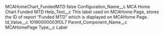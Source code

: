 <?xml version="1.0" encoding="UTF-8"?>
<CustomMetadata xmlns="http://soap.sforce.com/2006/04/metadata" xmlns:xsi="http://www.w3.org/2001/XMLSchema-instance" xmlns:xsd="http://www.w3.org/2001/XMLSchema">
    <label>MCAHomeChart_FundedMTD</label>
    <protected>false</protected>
    <values>
        <field>Configuration_Name__c</field>
        <value xsi:type="xsd:string">MCA Home Chart Funded MTD</value>
    </values>
    <values>
        <field>Help_Text__c</field>
        <value xsi:type="xsd:string">This label used on MCAHome Page, stores the ID of report “Funded MTD” which is diaplayed on MCAHome Page.</value>
    </values>
    <values>
        <field>Id_Value__c</field>
        <value xsi:type="xsd:string">10190000003fOL7</value>
    </values>
    <values>
        <field>Parent_Component_Name__c</field>
        <value xsi:type="xsd:string">MCAHomePage</value>
    </values>
    <values>
        <field>Type__c</field>
        <value xsi:type="xsd:string">Label</value>
    </values>
</CustomMetadata>
